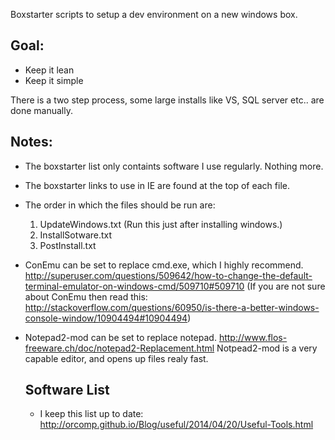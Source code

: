 Boxstarter scripts to setup a dev environment on a new windows box.

## Goal:

- Keep it lean
- Keep it simple

There is a two step process, some large installs like VS, SQL server etc.. are done manually.


## Notes:

- The boxstarter list only containts software I use regularly. Nothing more.
- The boxstarter links to use in IE are found at the top of each file.
- The order in which the files should be run are:
    1. UpdateWindows.txt (Run this just after installing windows.)
    1. InstallSotware.txt
    1. PostInstall.txt

- ConEmu can be set to replace cmd.exe, which I highly recommend. http://superuser.com/questions/509642/how-to-change-the-default-terminal-emulator-on-windows-cmd/509710#509710
  (If you are not sure about ConEmu then read this: http://stackoverflow.com/questions/60950/is-there-a-better-windows-console-window/10904494#10904494)
- Notepad2-mod can be set to replace notepad. http://www.flos-freeware.ch/doc/notepad2-Replacement.html
  Notpead2-mod is a very capable editor, and opens up files realy fast.


  ## Software List

  - I keep this list up to date: http://orcomp.github.io/Blog/useful/2014/04/20/Useful-Tools.html